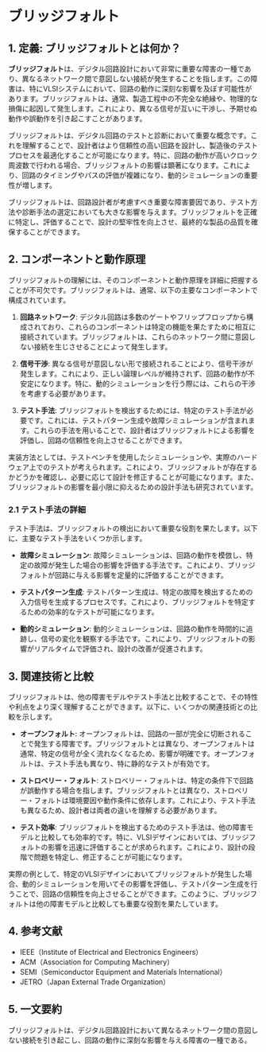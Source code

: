 # ブリッジフォルト

## 1. 定義: **ブリッジフォルト**とは何か？
**ブリッジフォルト**は、デジタル回路設計において非常に重要な障害の一種であり、異なるネットワーク間で意図しない接続が発生することを指します。この障害は、特にVLSIシステムにおいて、回路の動作に深刻な影響を及ぼす可能性があります。ブリッジフォルトは、通常、製造工程中の不完全な絶縁や、物理的な損傷に起因して発生します。これにより、異なる信号が互いに干渉し、予期せぬ動作や誤動作を引き起こすことがあります。

ブリッジフォルトは、デジタル回路のテストと診断において重要な概念です。これを理解することで、設計者はより信頼性の高い回路を設計し、製造後のテストプロセスを最適化することが可能になります。特に、回路の動作が高いクロック周波数で行われる場合、ブリッジフォルトの影響は顕著になります。これにより、回路のタイミングやパスの評価が複雑になり、動的シミュレーションの重要性が増します。

ブリッジフォルトは、回路設計者が考慮すべき重要な障害要因であり、テスト方法や診断手法の選定においても大きな影響を与えます。ブリッジフォルトを正確に特定し、評価することで、設計の堅牢性を向上させ、最終的な製品の品質を確保することができます。

## 2. コンポーネントと動作原理
ブリッジフォルトの理解には、そのコンポーネントと動作原理を詳細に把握することが不可欠です。ブリッジフォルトは、通常、以下の主要なコンポーネントで構成されています。

1. **回路ネットワーク**: デジタル回路は多数のゲートやフリップフロップから構成されており、これらのコンポーネントは特定の機能を果たすために相互に接続されています。ブリッジフォルトは、これらのネットワーク間に意図しない接続を生じさせることによって発生します。

2. **信号干渉**: 異なる信号が意図しない形で接続されることにより、信号干渉が発生します。これにより、正しい論理レベルが維持されず、回路の動作が不安定になります。特に、動的シミュレーションを行う際には、これらの干渉を考慮する必要があります。

3. **テスト手法**: ブリッジフォルトを検出するためには、特定のテスト手法が必要です。これには、テストパターン生成や故障シミュレーションが含まれます。これらの手法を用いることで、設計者はブリッジフォルトによる影響を評価し、回路の信頼性を向上させることができます。

実装方法としては、テストベンチを使用したシミュレーションや、実際のハードウェア上でのテストが考えられます。これにより、ブリッジフォルトが存在するかどうかを確認し、必要に応じて設計を修正することが可能になります。また、ブリッジフォルトの影響を最小限に抑えるための設計手法も研究されています。

### 2.1 テスト手法の詳細
テスト手法は、ブリッジフォルトの検出において重要な役割を果たします。以下に、主要なテスト手法をいくつか示します。

- **故障シミュレーション**: 故障シミュレーションは、回路の動作を模倣し、特定の故障が発生した場合の影響を評価する手法です。これにより、ブリッジフォルトが回路に与える影響を定量的に評価することができます。

- **テストパターン生成**: テストパターン生成は、特定の故障を検出するための入力信号を生成するプロセスです。これにより、ブリッジフォルトを特定するための効率的なテストが可能になります。

- **動的シミュレーション**: 動的シミュレーションは、回路の動作を時間的に追跡し、信号の変化を観察する手法です。これにより、ブリッジフォルトの影響がリアルタイムで評価され、設計の改善が促進されます。

## 3. 関連技術と比較
ブリッジフォルトは、他の障害モデルやテスト手法と比較することで、その特性や利点をより深く理解することができます。以下に、いくつかの関連技術との比較を示します。

- **オープンフォルト**: オープンフォルトは、回路の一部が完全に切断されることで発生する障害です。ブリッジフォルトとは異なり、オープンフォルトは通常、特定の信号が全く流れなくなるため、影響が明確です。オープンフォルトは、テスト手法も異なり、特に静的なテストが有効です。

- **ストロベリー・フォルト**: ストロベリー・フォルトは、特定の条件下で回路が誤動作する場合を指します。ブリッジフォルトとは異なり、ストロベリー・フォルトは環境要因や動作条件に依存します。これにより、テスト手法も異なるため、設計者は両者の違いを理解する必要があります。

- **テスト効率**: ブリッジフォルトを検出するためのテスト手法は、他の障害モデルと比較しても効率的です。特に、VLSIデザインにおいては、ブリッジフォルトの影響を迅速に評価することが求められます。これにより、設計の段階で問題を特定し、修正することが可能になります。

実際の例として、特定のVLSIデザインにおいてブリッジフォルトが発生した場合、動的シミュレーションを用いてその影響を評価し、テストパターン生成を行うことで、回路の信頼性を向上させることができます。このように、ブリッジフォルトは他の障害モデルと比較しても重要な役割を果たしています。

## 4. 参考文献
- IEEE（Institute of Electrical and Electronics Engineers）
- ACM（Association for Computing Machinery）
- SEMI（Semiconductor Equipment and Materials International）
- JETRO（Japan External Trade Organization）

## 5. 一文要約
ブリッジフォルトは、デジタル回路設計において異なるネットワーク間の意図しない接続を引き起こし、回路の動作に深刻な影響を与える障害の一種である。